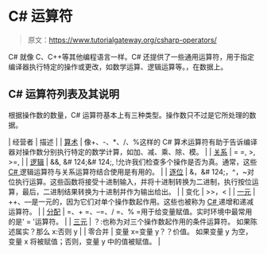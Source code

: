 # C# 运算符

> 原文：<https://www.tutorialgateway.org/csharp-operators/>

C# 就像 C、C++等其他编程语言一样。C# 还提供了一些通用运算符，用于指定编译器执行特定的操作或更改，如数学运算、逻辑运算等。，在数据上。

## C# 运算符列表及其说明

根据操作数的数量，C# 运算符基本上有三种类型。操作数只不过是它所处理的数据。

| 经营者 | 描述 |
| [算术](https://www.tutorialgateway.org/csharp-arithmetic-operators/) | 像+、-、*、/、%这样的 C# 算术运算符有助于告诉编译器对操作数分别执行特定的数学计算，如加、减、乘、除、模。 |
| [关系](https://www.tutorialgateway.org/csharp-relational-operators/) | = =, >, >=, |
| [逻辑](https://www.tutorialgateway.org/csharp-logical-operators/) | &&, &# 124;&# 124;, !允许我们检查多个操作是否为真。通常，这些 [C# ](https://www.tutorialgateway.org/csharp-tutorial/) 逻辑运算符与关系运算符结合使用是有用的。 |
| [逐位](https://www.tutorialgateway.org/csharp-bitwise-operators/) | &，&# 124;，^，~对位执行运算。这些函数将接受十进制输入，并将十进制转换为二进制，执行按位运算，最后，二进制结果转换为十进制并作为输出给出。 |
| 变化 | >>，< |
| [一元](https://www.tutorialgateway.org/csharp-unary-operators/) | ++、––是一元的，因为它们对单个操作数起作用。这些也被称为 [C# ](https://www.tutorialgateway.org/csharp-tutorial/) 递增和递减运算符。 |
| [分配](https://www.tutorialgateway.org/csharp-assignment-operators/) | =、+ =、–=、/ =、% =用于给变量赋值。实时环境中最常用的是' = '运算符。 |
| [三元](https://www.tutorialgateway.org/csharp-ternary-operator/) | ？:也称为对三个操作数起作用的条件运算符。
如果陈述属实？那么 x:否则 y |
| 零合并 | 变量 x=变量 y？？价值。
如果变量 y 为空，变量 x 将被赋值；否则，变量 y 中的值被赋值。 |